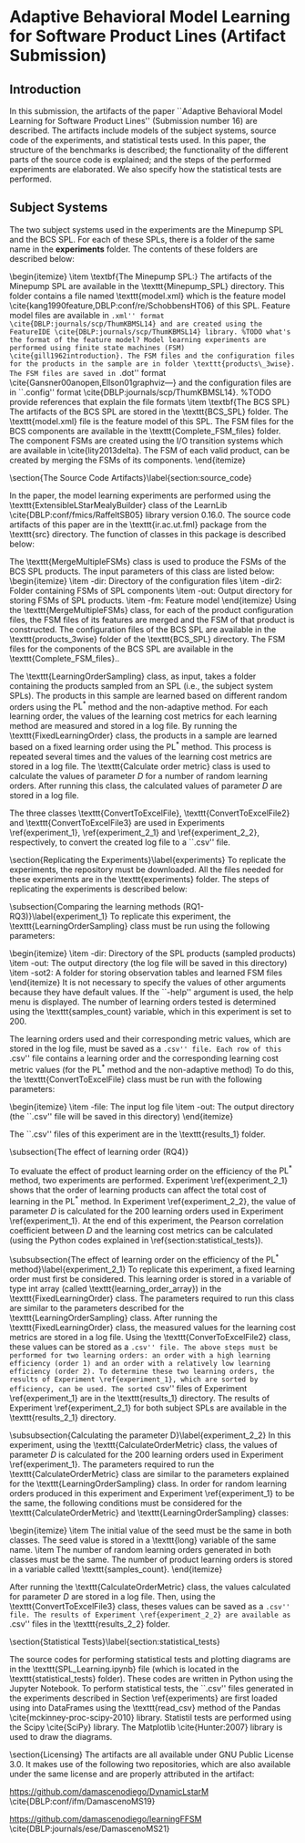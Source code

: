 # Adaptive Behavioral Model Learning for Software Product Lines (Artifact Submission)

## Introduction
In this submission, the artifacts of the paper ``Adaptive Behavioral Model Learning for Software Product Lines'' (Submission number 16) are described. The artifacts include models of the subject systems, source code of the experiments, and statistical tests used. In this paper, the structure of the benchmarks is described; the functionality of the different parts of the source code is explained; and the steps of the performed experiments are elaborated. We also specify how the statistical tests are performed.

## Subject Systems
The two subject systems used in the experiments are the Minepump SPL and the BCS SPL. For each of these SPLs, there is a folder of the same name in the **experiments** folder. The contents of these folders are described below:

\begin{itemize}
    \item \textbf{The Minepump SPL:}
    The artifacts of the Minepump SPL are available in the \texttt{Minepump\_SPL} directory. This folder contains a file named \texttt{model.xml} which is the feature model \cite{kang1990feature,DBLP:conf/re/SchobbensHT06} of this SPL. Feature model files are available in ``.xml'' format \cite{DBLP:journals/scp/ThumKBMSL14} and are created using the FeatureIDE \cite{DBLP:journals/scp/ThumKBMSL14} library. %TODO what's the format of the feature model?
    Model learning experiments are performed using finite state machines (FSM) \cite{gill1962introduction}.
    The FSM files and the configuration files for the products in the sample are in folder \texttt{products\_3wise}.
    The FSM files are saved in ``.dot'' format \cite{Gansner00anopen,Ellson01graphviz—} and the configuration files are in ``.config'' format \cite{DBLP:journals/scp/ThumKBMSL14}. %TODO provide references that explain the file formats
    \item \textbf{The BCS SPL}
    The artifacts of the BCS SPL are stored in the \texttt{BCS\_SPL} folder. The \texttt{model.xml} file is the feature model of this SPL. The FSM files for the BCS components are available in the \texttt{Complete\_FSM\_files} folder. The component FSMs are created using the I/O transition systems which are available in \cite{lity2013delta}. The FSM of each valid product, can be created by merging the FSMs of its components.
\end{itemize}


\section{The Source Code Artifacts}\label{section:source_code}

In the paper, the model learning experiments are performed using the \texttt{ExtensibleLStarMealyBuilder} class of the LearnLib \cite{DBLP:conf/fmics/RaffeltSB05} library version 0.16.0.
The source code artifacts of this paper are in the \texttt{ir.ac.ut.fml} package from the \texttt{src} directory. The function of classes in this package is described below:

The \texttt{MergeMultipleFSMs} class is used to produce the FSMs of the BCS SPL products. The input parameters of this class are listed below:
\begin{itemize}
    \item -dir: Directory of the configuration files
    \item -dir2: Folder containing FSMs of SPL components
    \item -out: Output directory for storing FSMs of SPL products.
    \item -fm: Feature model
\end{itemize}
Using the \texttt{MergeMultipleFSMs} class, for each of the product configuration files, the FSM files of its features are merged and the FSM of that product is constructed.
The configuration files of the BCS SPL are available in the \texttt{products\_3wise} folder of the \texttt{BCS\_SPL} directory.
The FSM files for the components of the BCS SPL are available in the \texttt{Complete\_FSM\_files}..

The \texttt{LearningOrderSampling} class, as input, takes a folder containing the products sampled from an SPL (i.e., the subject system SPLs). The products in this sample are learned based on different random orders using the $\text{PL}^*$ method and the non-adaptive method. For each learning order, the values of the learning cost metrics for each learning method are measured and stored in a log file.
By running the \texttt{FixedLearningOrder} class, the products in a sample are learned based on a fixed learning order using the $\text{PL}^*$ method. This process is repeated several times and the values of the learning cost metrics are stored in a log file.
The \texttt{Calculate order metric} class is used to calculate the values of parameter $D$ for a number of random learning orders. After running this class, the calculated values of parameter $D$ are stored in a log file.

The three classes \texttt{ConvertToExcelFile}, \texttt{ConvertToExcelFile2} and \texttt{ConvertToExcelFile3} are used in Experiments \ref{experiment_1}, \ref{experiment_2_1} and \ref{experiment_2_2}, respectively, to convert the created log file to a ``.csv'' file.


\section{Replicating the Experiments}\label{experiments}
To replicate the experiments, the repository must be downloaded. All the files needed for these experiments are in the \texttt{experiments} folder. The steps of replicating the experiments is described below:

\subsection{Comparing the learning methods (RQ1-RQ3)}\label{experiment_1}
To replicate this experiment, the \texttt{LearningOrderSampling} class must be run using the following parameters:

\begin{itemize}
    \item -dir: Directory of the SPL products (sampled products)
    \item -out: The output directory (the log file will be saved in this directory)
    \item -sot2: A folder for storing observation tables and learned FSM files
\end{itemize}
It is not necessary to specify the values of other arguments because they have default values.
If the ``-help'' argument is used, the help menu is displayed.
The number of learning orders tested is determined using the \texttt{samples\_count} variable, which in this experiment is set to 200. 

The learning orders used and their corresponding metric values, which are stored in the log file, must be saved as a ``.csv'' file.
Each row of this ``.csv'' file contains a learning order and the corresponding learning cost metric values (for the $\text{PL}^*$ method and the non-adaptive method)
To do this, the \texttt{ConvertToExcelFile} class must be run with the following parameters:

\begin{itemize}
    \item -file: The input log file
    \item -out: The output directory (the ``.csv'' file will be saved in this directory)
\end{itemize}

The ``.csv'' files of this experiment are in the \texttt{results\_1} folder.

\subsection{The effect of learning order (RQ4)}

To evaluate the effect of product learning order on the efficiency of the $\text{PL}^*$ method, two experiments are performed.
Experiment \ref{experiment_2_1} shows that the order of learning products can affect the total cost of learning in the $\text{PL}^*$ method. In Experiment \ref{experiment_2_2}, the value of parameter $D$ is calculated for the 200 learning orders used in Experiment \ref{experiment_1}. At the end of this experiment, the Pearson correlation coefficient between $D$ and the learning cost metrics can be calculated (using the Python codes explained in \ref{section:statistical_tests}).

\subsubsection{The effect of learning order on the efficiency of the $\text{PL}^*$ method}\label{experiment_2_1}
To replicate this experiment, a fixed learning order must first be considered. This learning order is stored in a variable of type int array (called \texttt{learning\_order\_array}) in the \texttt{FixedLearningOrder} class. The parameters required to run this class are similar to the parameters described for the \texttt{LearningOrderSampling} class. After running the \texttt{FixedLearningOrder} class, the measured values for the learning cost metrics are stored in a log file. Using the \texttt{ConverToExcelFile2} class, these values can be stored as a ``.csv'' file.
The above steps must be performed for two learning orders: an order with a high learning efficiency (order 1) and an order with a relatively low learning efficiency (order 2). To determine these two learning orders, the results of Experiment \ref{experiment_1}, which are sorted by efficiency, can be used. The sorted ``csv'' files of Experiment \ref{experiment_1} are in the \texttt{results\_1} directory.
The results of Experiment \ref{experiment_2_1} for both subject SPLs are available in the \texttt{results\_2\_1} directory.

\subsubsection{Calculating the parameter D}\label{experiment_2_2}
In this experiment, using the \texttt{CalculateOrderMetric} class, the values of parameter $D$ is calculated for the 200 learning orders used in Experiment \ref{experiment_1}.
The parameters required to run the \texttt{CalculateOrderMetric} class are similar to the parameters explained for the \texttt{LearningOrderSampling} class.
In order for random learning orders produced in this experiment and Experiment \ref{experiment_1} to be the same, the following conditions must be considered for the \texttt{CalculateOrderMetric} and \texttt{LearningOrderSampling} classes:

\begin{itemize}
    \item  The initial value of the seed must be the same in both classes. The seed value is stored in a \texttt{long} variable of the same name.
    \item The number of random learning orders generated in both classes must be the same. The number of product learning orders is stored in a variable called \texttt{samples\_count}.
\end{itemize}

After running the \texttt{CalculateOrderMetric} class, the values calculated for parameter $D$ are stored in a log file. Then, using the \texttt{ConvertToExcelFile3} class, theses values can be saved as a ``.csv'' file.
The results of Experiment \ref{experiment_2_2} are available as ``.csv'' files in the \texttt{results\_2\_2} folder.

\section{Statistical Tests}\label{section:statistical_tests}

The source codes for performing statistical tests and plotting diagrams are in the \texttt{SPL\_Learning.ipynb} file (which is located in the \texttt{statistical\_tests} folder). These codes are written in Python using the Jupyter Notebook.
To perform statistical tests, the ``.csv'' files generated in the experiments described in Section \ref{experiments} are first loaded using into DataFrames using the \texttt{read\_csv} method of the Pandas \cite{mckinney-proc-scipy-2010} library.
Statistil tests are performed using the Scipy \cite{SciPy} library.
The Matplotlib \cite{Hunter:2007} library is used to draw the diagrams.


\section{Licensing} 
The artifacts are all available under GNU Public License 3.0. 
It makes use of the following two repositories, which are also available under the same license and
are properly attributed in the artifact: 

https://github.com/damascenodiego/DynamicLstarM
\cite{DBLP:conf/ifm/DamascenoMS19}

https://github.com/damascenodiego/learningFFSM
\cite{DBLP:journals/ese/DamascenoMS21}
